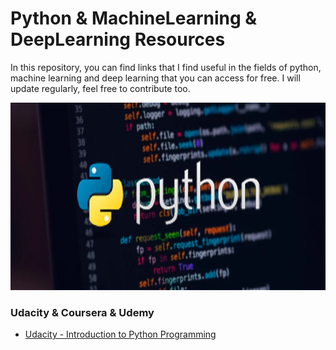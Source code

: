 # Python & MachineLearning & DeepLearning Resources
In this repository, you can find links that I find useful in the fields of python, machine learning and deep learning that you can access for free. I will update regularly, feel free to contribute too.
<br>

<img src="https://github.com/AyselAydin/Python-MachineLearning-DeepLearning-Resources/blob/main/python.png" width="700" height="300">

### Udacity & Coursera & Udemy
- [Udacity - Introduction to Python Programming](https://www.udacity.com/course/introduction-to-python--ud1110)

